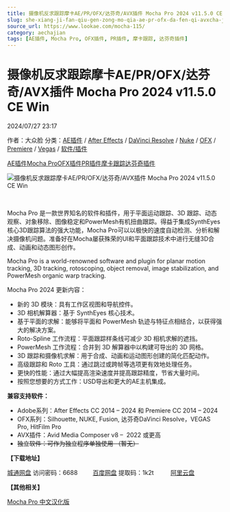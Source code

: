 ```yaml
---
title: 摄像机反求跟踪摩卡AE/PR/OFX/达芬奇/AVX插件 Mocha Pro 2024 v11.5.0 CE Win
slug: she-xiang-ji-fan-qiu-gen-zong-mo-qia-ae-pr-ofx-da-fen-qi-avxcha-jian-mocha-pro-2024-v11-5-0-ce-win
source_url: https://www.lookae.com/mocha-115/
category: aechajian
tags: [AE插件, Mocha Pro, OFX插件, PR插件, 摩卡跟踪, 达芬奇插件]
---
```

# 摄像机反求跟踪摩卡AE/PR/OFX/达芬奇/AVX插件 Mocha Pro 2024 v11.5.0 CE Win

2024/07/27 23:17

作者：大众脸
分类：[AE插件](https://www.lookae.com/after-effects/aechajian/) / [After Effects](https://www.lookae.com/after-effects/) / [DaVinci Resolve](https://www.lookae.com/qitarjcj/resolvezy/) / [Nuke](https://www.lookae.com/qitarjcj/nukezy/) / [OFX](https://www.lookae.com/qitarjcj/ofxzy/) / [Premiere](https://www.lookae.com/qitarjcj/premierezy/) / [Vegas](https://www.lookae.com/qitarjcj/vegaszy/) / [软件/插件](https://www.lookae.com/qitarjcj/)

[AE插件](https://www.lookae.com/tag/ae%e6%8f%92%e4%bb%b6/)[Mocha Pro](https://www.lookae.com/tag/mocha-pro/)[OFX插件](https://www.lookae.com/tag/ofx%e6%8f%92%e4%bb%b6/)[PR插件](https://www.lookae.com/tag/pr%e6%8f%92%e4%bb%b6/)[摩卡跟踪](https://www.lookae.com/tag/%e6%91%a9%e5%8d%a1%e8%b7%9f%e8%b8%aa/)[达芬奇插件](https://www.lookae.com/tag/%e8%be%be%e8%8a%ac%e5%a5%87%e6%8f%92%e4%bb%b6/)

![摄像机反求跟踪摩卡AE/PR/OFX/达芬奇/AVX插件 Mocha Pro 2024 v11.5.0 CE Win](https://www.lookae.com/wp-content/uploads/2024/03/Mocha-Pro-2024.jpg "摄像机反求跟踪摩卡AE/PR/OFX/达芬奇/AVX插件 Mocha Pro 2024 v11.5.0 CE Win-LookAE.com")

[﻿﻿﻿](https://cloud.video.taobao.com/play/u/null/p/1/e/6/t/1/453683423300.mp4)

Mocha Pro 是一款世界知名的软件和插件，用于平面运动跟踪、3D 跟踪、动态观察、对象移除、图像稳定和PowerMesh有机扭曲跟踪。得益于集成SynthEyes核心3D跟踪算法的强大功能，Mocha Pro可以以极快的速度自动检测、分析和解决摄像机问题。准备好在Mocha屡获殊荣的UI和平面跟踪技术中进行无缝3D合成、动画和动态图形创作。

Mocha Pro is a world-renowned software and plugin for planar motion tracking, 3D tracking, rotoscoping, object removal, image stabilization, and PowerMesh organic warp tracking.

Mocha Pro 2024 更新内容：

* 新的 3D 模块：具有工作区视图和导航控件。
* 3D 相机解算器：基于 SynthEyes 核心技术。
* 基于平面的求解：能够将平面和 PowerMesh 轨迹与特征点相结合，以获得强大的解决方案。
* Roto-Spline 工作流程：平面跟踪样条线可减少 3D 相机求解的遮挡。
* PowerMesh 工作流程：合并到 3D 解算器中以构建可导出的 3D 网格。
* 3D 跟踪和摄像机求解：用于合成、动画和运动图形创建的简化匹配动作。
* 高级跟踪和 Roto 工具：通过跳过或跨帧等选项更有效地处理任务。
* 更快的性能：通过大幅提高渲染速度并提高跟踪精度，节省大量时间。
* 按照您想要的方式工作：USD导出和更大的AE主机集成。

**兼容支持软件：**

* Adobe系列：After Effects CC 2014 – 2024 和 Premiere CC 2014 – 2024
* OFX系列：Silhouette, NUKE, Fusion, 达芬奇DaVinci Resolve，VEGAS Pro, HitFilm Pro
* AVX插件：Avid Media Composer v8 –  2022 或更高
* ~~独立软件：可作为独立程序单独使用 （暂无）~~

**【下载地址】**

[城通网盘](https://url70.ctfile.com/f/2827370-1337192521-64c4a0?p=4431) 访问密码：6688         [百度网盘](https://pan.baidu.com/s/14kszVR9bzy1skfE8LZFceg?pwd=1k2t) 提取码：1k2t          [阿里云盘](https://www.alipan.com/s/oA4bpW912Nv)

**【其他相关】**

[Mocha Pro 中文汉化版](https://www.lookae.com/tag/mocha%e4%b8%ad%e6%96%87/)
